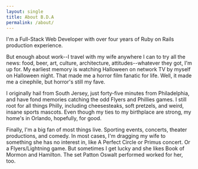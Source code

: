 ```yaml
---
layout: single
title: About B.D.A
permalink: /about/
---
```


I'm a Full-Stack Web Developer with over four years of Ruby on Rails production experience. 

But enough about work--I travel with my wife anywhere I can to try all the news: food, beer, art, culture, architecture, attitudes--whatever they got, I'm up for. My earliest memory is watching Halloween on network TV by myself on Halloween night. That made me a horror film fanatic for life. Well, it made me a cinephile, but horror's still my fave. 

I originally hail from South Jersey, just forty-five minutes from Philadelphia, and have fond memories catching the odd Flyers and Phillies games. I still root for all things Philly, including cheesesteaks, soft pretzels, and weird, insane sports mascots. Even though my ties to my birthplace are strong, my home's in Orlando, hopefully, for good.

Finally, I'm a big fan of most things live. Sporting events, concerts, theater productions, and comedy. In most cases, I'm dragging my wife to something she has no interest in, like A Perfect Circle or Primus concert. Or a Flyers/Lightning game. But sometimes I get lucky and she likes Book of Mormon and Hamilton. The set Patton Oswalt performed worked for her, too.
